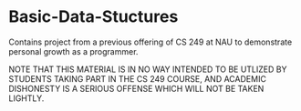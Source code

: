 # Basic-Data-Stuctures
Contains project from a previous offering of CS 249 at NAU to demonstrate personal growth as a programmer. 

NOTE THAT THIS MATERIAL IS IN NO WAY INTENDED TO BE UTLIZED BY STUDENTS TAKING PART IN THE CS 249 COURSE, AND ACADEMIC DISHONESTY IS A SERIOUS OFFENSE WHICH WILL NOT BE TAKEN LIGHTLY.
